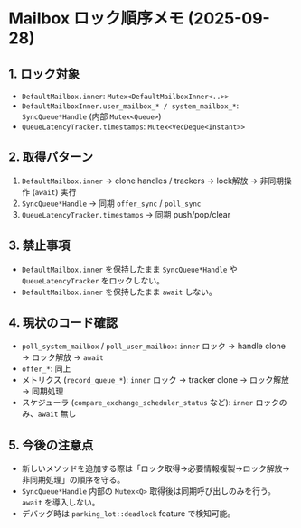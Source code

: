 # Mailbox ロック順序メモ (2025-09-28)

## 1. ロック対象
- `DefaultMailbox.inner`: `Mutex<DefaultMailboxInner<..>>`
- `DefaultMailboxInner.user_mailbox_* / system_mailbox_*`: `SyncQueue*Handle` (内部 `Mutex<Queue>`)
- `QueueLatencyTracker.timestamps`: `Mutex<VecDeque<Instant>>`

## 2. 取得パターン
1. `DefaultMailbox.inner` → clone handles / trackers → lock解放 → 非同期操作 (`await`) 実行
2. `SyncQueue*Handle` → 同期 `offer_sync` / `poll_sync`
3. `QueueLatencyTracker.timestamps` → 同期 push/pop/clear

## 3. 禁止事項
- `DefaultMailbox.inner` を保持したまま `SyncQueue*Handle` や `QueueLatencyTracker` をロックしない。
- `DefaultMailbox.inner` を保持したまま `await` しない。

## 4. 現状のコード確認
- `poll_system_mailbox` / `poll_user_mailbox`: `inner` ロック → handle clone → ロック解放 → `await`
- `offer_*`: 同上
- メトリクス (`record_queue_*`): `inner` ロック → tracker clone → ロック解放 → 同期処理
- スケジューラ (`compare_exchange_scheduler_status` など): `inner` ロックのみ、`await` 無し

## 5. 今後の注意点
- 新しいメソッドを追加する際は「ロック取得→必要情報複製→ロック解放→非同期処理」の順序を守る。
- `SyncQueue*Handle` 内部の `Mutex<Q>` 取得後は同期呼び出しのみを行う。`await` を導入しない。
- デバッグ時は `parking_lot::deadlock` feature で検知可能。

